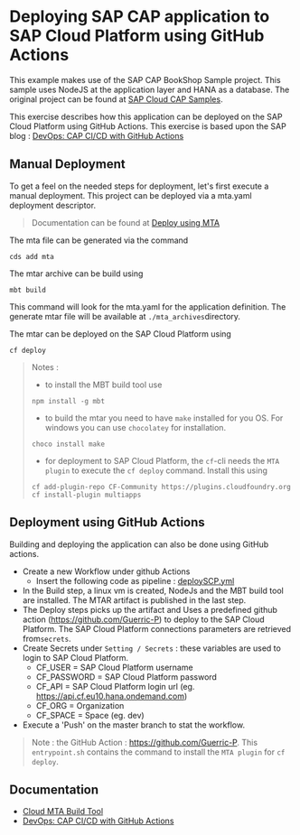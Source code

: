 # Deploying SAP CAP application to SAP Cloud Platform using GitHub Actions

This example makes use of the SAP CAP BookShop Sample project. This sample uses NodeJS at the application layer and HANA as a database.
The original project can be found at [SAP Cloud CAP Samples](https://github.com/SAP-samples/cloud-cap-samples).

This exercise describes how this application can be deployed on the SAP Cloud Platform using GitHub Actions.
This exercise is based upon the SAP blog : [DevOps: CAP CI/CD with GitHub Actions](https://blogs.sap.com/2020/08/20/devops-cap-ci-cd-with-github-actions/)

## Manual Deployment
To get a feel on the needed steps for deployment, let's first execute a manual deployment.
This project can be deployed via a mta.yaml deployment descriptor.
>Documentation can be found at [Deploy using MTA](https://cap.cloud.sap/docs/advanced/deploy-to-cloud#deploy-using-mta)

The mta file can be generated via the command
 ```
 cds add mta
 ```

 The mtar archive can be build using
 ```
 mbt build
 ```
 This command will look for the mta.yaml for the application definition. The generate mtar file will be available at `./mta_archives`directory.

 The mtar can be deployed on the SAP Cloud Platform using 
 ```
 cf deploy
 ```

 >Notes :
 >* to install the MBT build tool use
 >```
 >npm install -g mbt
 >```
 >* to build the mtar you need to have `make` installed for you OS. For windows you can use `chocolatey` for installation.
 >```
 >choco install make
 >```
 >* for deployment to SAP Cloud Platform, the `cf`-cli needs the `MTA plugin` to execute the `cf deploy` command. Install this using
 >```
 >cf add-plugin-repo CF-Community https://plugins.cloudfoundry.org
 >cf install-plugin multiapps
 >```

## Deployment using GitHub Actions
Building and deploying the application can also be done using GitHub actions.

* Create a new Workflow under github Actions
    * Insert the following code as pipeline : [deploySCP.yml](.github\workflows.yml)
* In the Build step, a linux vm is created, NodeJs and the MBT build tool are installed. The MTAR artifact is published in the last step.
* The Deploy steps picks up the artifact and Uses a predefined github action (https://github.com/Guerric-P) to deploy to the SAP Cloud Platform. The SAP Cloud Platform connections parameters are retrieved from`secrets`.
* Create Secrets under `Setting / Secrets` : these variables are used to login to SAP Cloud Platform.  
    * CF_USER = SAP Cloud Platform username
    * CF_PASSWORD = SAP Cloud Platform password
    * CF_API = SAP Cloud Platform login url (eg. https://api.cf.eu10.hana.ondemand.com)
    * CF_ORG = Organization 
    * CF_SPACE = Space (eg. dev)
* Execute a 'Push' on the master branch to stat the workflow.

>Note : the GitHub Action : https://github.com/Guerric-P. This `entrypoint.sh` contains the command to install the `MTA plugin` for `cf deploy`.

## Documentation
* [Cloud MTA Build Tool](https://sap.github.io/cloud-mta-build-tool/)
* [DevOps: CAP CI/CD with GitHub Actions](https://blogs.sap.com/2020/08/20/devops-cap-ci-cd-with-github-actions/)
